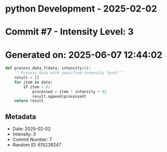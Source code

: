 ﻿# python Development - 2025-02-02
# Commit #7 - Intensity Level: 3
# Generated on: 2025-06-07 12:44:02
```python
def process_data_7(data, intensity=3):
    '''Process data with specified intensity level'''
    result = []
    for item in data:
        if item > 0:
            processed = item * intensity + 81
            result.append(processed)
    return result
```
## Metadata
- Date: 2025-02-02
- Intensity: 3
- Commit Number: 7
- Random ID: 615239247
